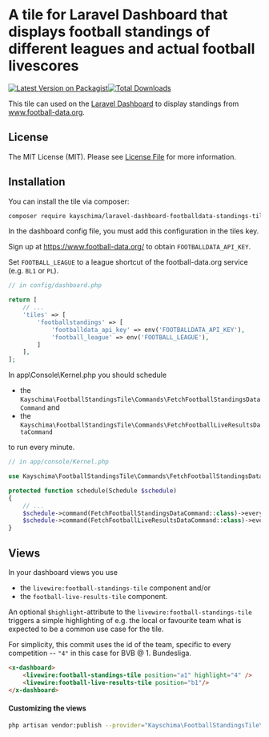 # A tile for Laravel Dashboard that displays football standings of different leagues and actual football livescores

[![Latest Version on Packagist](https://img.shields.io/packagist/v/kayschima/laravel-dashboard-footballdata-standings-tile.svg?style=flat-square)](https://packagist.org/packages/kayschima/laravel-dashboard-footballdata-standings-tile)[![Total Downloads](https://img.shields.io/packagist/dt/kayschima/laravel-dashboard-footballdata-standings-tile.svg?style=flat-square)](https://packagist.org/packages/kayschima/laravel-dashboard-footballdata-standings-tile)

This tile can used on the [Laravel Dashboard](https://docs.spatie.be/laravel-dashboard) to display standings from www.football-data.org.

## License

The MIT License (MIT). Please see [License File](LICENSE.md) for more information.

## Installation
You can install the tile via composer:
```bash
composer require kayschima/laravel-dashboard-footballdata-standings-tile
```

In the dashboard config file, you must add this configuration in the tiles key.

Sign up at https://www.football-data.org/ to obtain `FOOTBALLDATA_API_KEY`.

Set `FOOTBALL_LEAGUE` to a league shortcut of the football-data.org service (e.g. `BL1` or `PL`).

```php
// in config/dashboard.php

return [
    // ...
    'tiles' => [
        'footballstandings' => [
            'footballdata_api_key' => env('FOOTBALLDATA_API_KEY'),
            'football_league' => env('FOOTBALL_LEAGUE'),
        ]
    ],
];
```
In app\Console\Kernel.php you should schedule 
* the `Kayschima\FootballStandingsTile\Commands\FetchFootballStandingsDataCommand` and
* the `Kayschima\FootballStandingsTile\Commands\FetchFootballLiveResultsDataCommand`

to run every minute.
```php
// in app/console/Kernel.php

use Kayschima\FootballStandingsTile\Commands\FetchFootballStandingsDataCommand;

protected function schedule(Schedule $schedule)
{
    // ...
    $schedule->command(FetchFootballStandingsDataCommand::class)->everyMinute();
    $schedule->command(FetchFootballLiveResultsDataCommand::class)->everyMinute();
}      
```
## Views
In your dashboard views you use 
* the `livewire:football-standings-tile` component and/or
* the `football-live-results-tile` component.

An optional `$highlight`-attribute to the `livewire:football-standings-tile` triggers a simple highlighting of e.g. the local or favourite team what is expected to be a common use case for the tile.

For simplicity, this commit uses the id of the team, specific to every competition -- `"4"` in this case for BVB @ 1. Bundesliga.
```html
<x-dashboard>
    <livewire:football-standings-tile position="a1" highlight="4" />
    <livewire:football-live-results-tile position="b1"/>
</x-dashboard>
```
#### Customizing the views
```bash
php artisan vendor:publish --provider="Kayschima\FootballStandingsTile\FootballStandingsTileServiceProvider" --tag="dashboard-football-standings-tile-views"
```